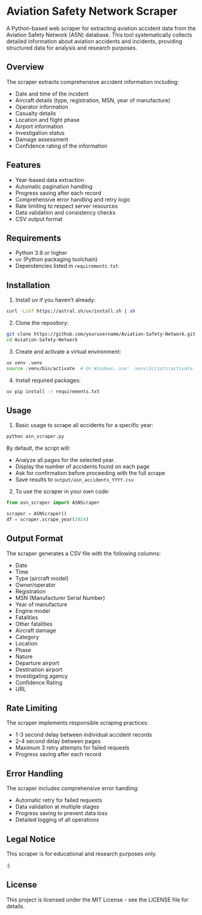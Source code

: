 # Aviation Safety Network Scraper

A Python-based web scraper for extracting aviation accident data from the Aviation Safety Network (ASN) database. This tool systematically collects detailed information about aviation accidents and incidents, providing structured data for analysis and research purposes.

## Overview

The scraper extracts comprehensive accident information including:
- Date and time of the incident
- Aircraft details (type, registration, MSN, year of manufacture)
- Operator information
- Casualty details
- Location and flight phase
- Airport information
- Investigation status
- Damage assessment
- Confidence rating of the information

## Features

- Year-based data extraction
- Automatic pagination handling
- Progress saving after each record
- Comprehensive error handling and retry logic
- Rate limiting to respect server resources
- Data validation and consistency checks
- CSV output format

## Requirements

- Python 3.9 or higher
- uv (Python packaging toolchain)
- Dependencies listed in `requirements.txt`

## Installation

1. Install uv if you haven't already:
```bash
curl -LsSf https://astral.sh/uv/install.sh | sh
```

2. Clone the repository:
```bash
git clone https://github.com/yourusername/Aviation-Safety-Network.git
cd Aviation-Safety-Network
```

3. Create and activate a virtual environment:
```bash
uv venv .venv
source .venv/bin/activate  # On Windows, use: .venv\Scripts\activate
```

4. Install required packages:
```bash
uv pip install -r requirements.txt
```

## Usage

1. Basic usage to scrape all accidents for a specific year:
```bash
python asn_scraper.py
```

By default, the script will:
- Analyze all pages for the selected year.
- Display the number of accidents found on each page
- Ask for confirmation before proceeding with the full scrape
- Save results to `output/asn_accidents_YYYY.csv`

2. To use the scraper in your own code:
```python
from asn_scraper import ASNScraper

scraper = ASNScraper()
df = scraper.scrape_year(2024)
```

## Output Format

The scraper generates a CSV file with the following columns:
- Date
- Time
- Type (aircraft model)
- Owner/operator
- Registration
- MSN (Manufacturer Serial Number)
- Year of manufacture
- Engine model
- Fatalities
- Other fatalities
- Aircraft damage
- Category
- Location
- Phase
- Nature
- Departure airport
- Destination airport
- Investigating agency
- Confidence Rating
- URL

## Rate Limiting

The scraper implements responsible scraping practices:
- 1-3 second delay between individual accident records
- 2-4 second delay between pages
- Maximum 3 retry attempts for failed requests
- Progress saving after each record

## Error Handling

The scraper includes comprehensive error handling:
- Automatic retry for failed requests
- Data validation at multiple stages
- Progress saving to prevent data loss
- Detailed logging of all operations

## Legal Notice

This scraper is for educational and research purposes only. 

:)

## License

This project is licensed under the MIT License - see the LICENSE file for details. 